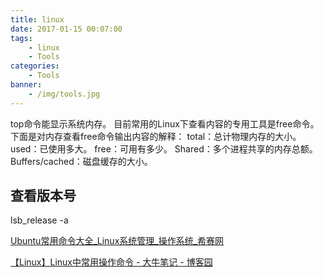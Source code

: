 ```yaml
---
title: linux
date: 2017-01-15 00:07:00
tags:
    - linux
    - Tools
categories:
    - Tools
banner:
    - /img/tools.jpg
---
```


top命令能显示系统内存。
目前常用的Linux下查看内容的专用工具是free命令。
下面是对内存查看free命令输出内容的解释：
total：总计物理内存的大小。
used：已使用多大。
free：可用有多少。
Shared：多个进程共享的内存总额。
Buffers/cached：磁盘缓存的大小。



## 查看版本号

lsb_release -a

[Ubuntu常用命令大全_Linux系统管理_操作系统_希赛网](http://www.educity.cn/linux/660186.html)

[【Linux】Linux中常用操作命令 - 大牛笔记 - 博客园](http://www.cnblogs.com/laov/p/3541414.html)